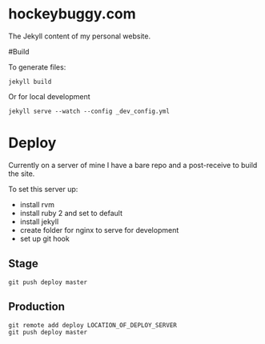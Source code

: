 hockeybuggy.com
===============

The Jekyll content of my personal website.

#Build

To generate files:

    jekyll build

Or for local development

    jekyll serve --watch --config _dev_config.yml

# Deploy

Currently on a server of mine I have a bare repo and a post-receive to build
the site.

To set this server up:

- install rvm
- install ruby 2 and set to default
- install jekyll
- create folder for nginx to serve for development
- set up git hook

## Stage

    git push deploy master

## Production

    git remote add deploy LOCATION_OF_DEPLOY_SERVER
    git push deploy master

